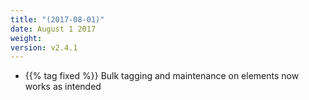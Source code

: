 ```yaml
---
title: "(2017-08-01)"
date: August 1 2017
weight:
version: v2.4.1
---
```

- {{% tag fixed %}} Bulk tagging and maintenance on elements now works as intended  
